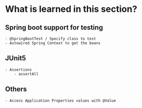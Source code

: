 # What is learned in this section?
## Spring boot support for testing
	- @SpringBootTest / Specify class to test
	- Autowired Spring Context to get the beans

## JUnit5
    - Assertions
        - assertAll

## Others
	- Access Application Properties values with @Value
